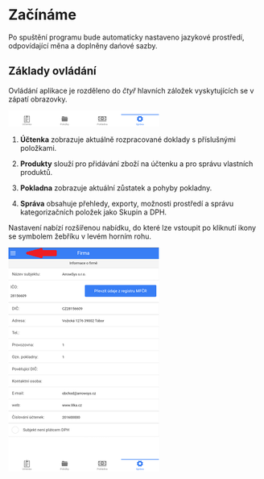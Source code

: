 
# Začínáme

Po spuštění programu bude automaticky nastaveno jazykové prostředí, odpovídající měna a doplněny dańové sazby.


## Základy ovládání
Ovládání aplikace je rozděleno do *čtyř* hlavních záložek vyskytujících se v zápatí obrazovky.

![](img/tabs.png)

1) **Účtenka** zobrazuje aktuálně rozpracované doklady s příslušnými položkami.

2) **Produkty** slouží pro přidávání zboží na účtenku a pro správu vlastních produktů.

3) **Pokladna** zobrazuje aktuální zůstatek a pohyby pokladny.

4) **Správa** obsahuje přehledy, exporty, možnosti prostředí a správu kategorizačních položek jako Skupin a DPH.

Nastavení nabízí rozšířenou nabídku, do které lze vstoupit po kliknutí ikony se symbolem žebříku v levém horním rohu.

![](img/menu.png)






